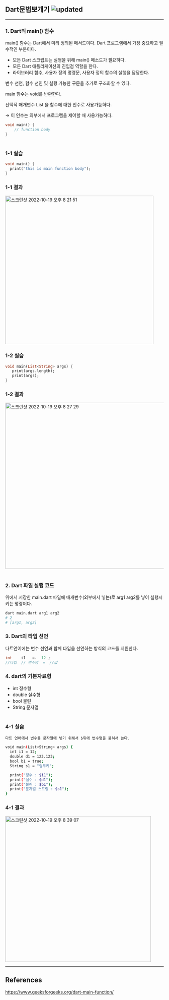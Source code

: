 ## Dart문법뽀개기 ![updated](https://img.shields.io/date/1666189230)

---

### 1. Dart의 main() 함수

main() 함수는 Dart에서 미리 정의된 메서드이다. Dart 프로그램에서 가장 중요하고 필수적인 부분이다.

-   모든 Dart 스크립트는 실행을 위해 main() 메소드가 필요하다.
-   모든 Dart 애플리케이션의 진입점 역할을 한다.
-   라이브러리 함수, 사용자 정의 명령문, 사용자 정의 함수의 실행을 담당한다.

변수 선언, 함수 선인 및 실행 가능한 구문을 추가로 구조화할 수 있다.

main 함수는 void를 반환한다.

선택적 매개변수 List<String> 을 함수에 대한 인수로 사용가능하다.

→ 이 인수는 외부에서 프로그램을 제어할 때 사용가능하다.

```dart
void main() {
	// function body
}
```

#

### 1-1 실습

```dart
void main() {
  print("this is main function body");
}
```

### 1-1 결과

<img width="471" alt="스크린샷 2022-10-19 오후 8 21 51" src="https://user-images.githubusercontent.com/74589585/196716453-37a347b9-8cab-476d-81da-4d4f53e870a6.png">

### 1-2 실습

```dart
void main(List<String> args) {
   print(args.length);
   print(args);
}
```

### 1-2 결과

<img width="527" alt="스크린샷 2022-10-19 오후 8 27 29" src="https://user-images.githubusercontent.com/74589585/196716614-f76cc8fc-c70d-466c-b419-08850a566473.png">

#

### 2. Dart 파일 실행 코드

위에서 저장한 main.dart 파일에 매개변수(외부에서 넣는)로 arg1 arg2를 넣어 실행시키는 명령어다.

```bash
dart main.dart arg1 arg2
# 2
# [arg1, arg2]
```

### 3. Dart의 타입 선언

다트언어에는 변수 선언과 함께 타입을 선언하는 방식의 코드를 지원한다.

```dart
int    i1   =.  12 ;
//타입  // 변수명  =  //값
```

### 4. dart의 기본자료형

-   int 정수형
-   double 실수형
-   bool 불린
-   String 문자열

#

### 4-1 실습

`다트 언어에서 변수를 문자열에 넣기 위해서 $뒤에 변수명을 붙혀서 쓴다.`

```bash
void main(List<String> args) {
  int i1 = 12;
  double d1 = 123.123;
  bool b1 = true;
  String s1 = "엄무키";

  print("정수 : $i1");
  print("실수 : $d1");
  print("불린 : $b1");
  print("문자열 스트링 : $s1");
}
```

### 4-1 결과

<img width="463" alt="스크린샷 2022-10-19 오후 8 39 07" src="https://user-images.githubusercontent.com/74589585/196716730-5f9f3080-be2d-4e2f-85b8-8761c5a14011.png">

---

## References

https://www.geeksforgeeks.org/dart-main-function/

